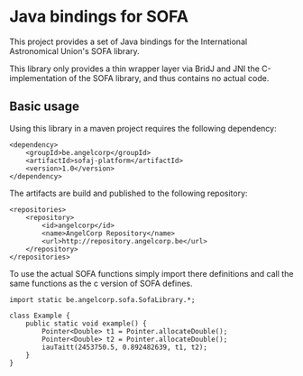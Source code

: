 # Java bindings for SOFA

This project provides a set of Java bindings for the International Astronomical Union's SOFA library. 

This library only provides a thin wrapper layer via BridJ and JNI the C-implementation of the SOFA library, and thus contains no actual code.

## Basic usage

Using this library in a maven project requires the following dependency:

```
<dependency>
	<groupId>be.angelcorp</groupId>
	<artifactId>sofaj-platform</artifactId>
    <version>1.0</version>
</dependency>
```

The artifacts are build and published to the following repository:

```
<repositories>
    <repository>
        <id>angelcorp</id>
        <name>AngelCorp Repository</name>
        <url>http://repository.angelcorp.be</url>
    </repository>
</repositories>
```

To use the actual SOFA functions simply import there definitions and call the same functions as the c version of SOFA defines.

```
import static be.angelcorp.sofa.SofaLibrary.*;

class Example {
    public static void example() {
        Pointer<Double> t1 = Pointer.allocateDouble();
        Pointer<Double> t2 = Pointer.allocateDouble();
        iauTaitt(2453750.5, 0.892482639, t1, t2);
    }
}
```
